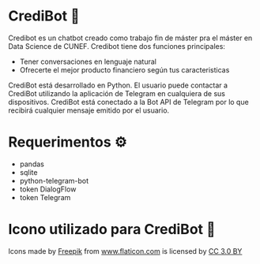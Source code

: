 # CrediBot 🤖

Credibot es un chatbot creado como trabajo fin de máster pra el máster en Data Science de CUNEF.
Credibot tiene dos funciones principales:
* Tener conversaciones en lenguaje natural 
* Ofrecerte el mejor producto financiero según tus caracteristicas

CrediBot está desarrollado en Python. El usuario puede contactar a CrediBot utilizando la aplicación de Telegram en cualquiera de sus dispositivos. CrediBot está conectado a la Bot API de Telegram por lo que recibirá cualquier mensaje emitido por el usuario.

# Requerimentos ⚙️
* pandas
* sqlite
* python-telegram-bot
* token DialogFlow
* token Telegram

# Icono utilizado para CrediBot 🤖
<div>Icons made by <a href="http://www.freepik.com" title="Freepik">Freepik</a> from <a href="https://www.flaticon.com/" title="Flaticon">www.flaticon.com</a> is licensed by <a href="http://creativecommons.org/licenses/by/3.0/" title="Creative Commons BY 3.0" target="_blank">CC 3.0 BY</a></div>
